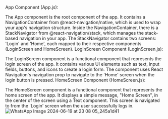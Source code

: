 App Component (App.js):

The App component is the root component of the app.
It contains a NavigationContainer from @react-navigation/native, which is used to wrap your app's navigation structure.
Inside the NavigationContainer, there is a StackNavigator from @react-navigation/stack, which manages the stack-based navigation in your app.
The StackNavigator contains two screens: 'Login' and 'Home', each mapped to their respective components (LoginScreen and HomeScreen).
LoginScreen Component (LoginScreen.js):

The LoginScreen component is a functional component that represents the login screen of the app.
It contains various UI elements such as text, input fields, buttons, and icons to create a login form.
The component uses React Navigation's navigation prop to navigate to the 'Home' screen when the login button is pressed.
HomeScreen Component (HomeScreen.js):

The HomeScreen component is a functional component that represents the home screen of the app.
It displays a simple message, "Home Screen", in the center of the screen using a Text component.
This screen is navigated to from the 'Login' screen when the user successfully logs in.
![WhatsApp Image 2024-06-19 at 23 08 05_245a1d41](https://github.com/DevSavante/rn-assignment4-11029581/assets/151789625/2a9d7184-605e-496b-98b9-71731b421e0a)
